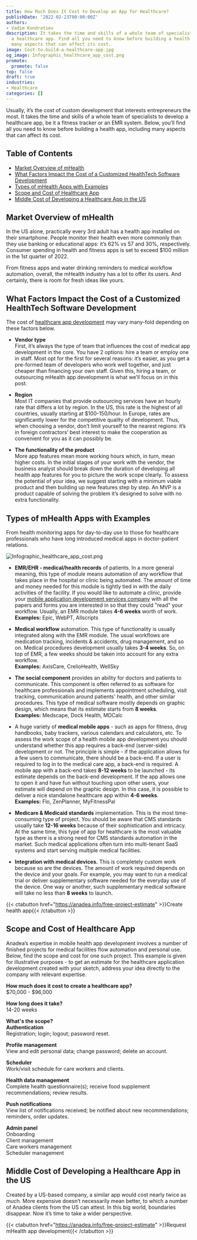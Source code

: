 ```yaml
---
title: How Much Does It Cost to Develop an App for Healthcare?
publishDate: '2022-02-23T00:00:00Z'
authors:
- Vadim Kondratiev
description: It takes the time and skills of a whole team of specialists to develop
  a healthcare app. Find all you need to know before building a health app, including
  many aspects that can affect its cost.
image: Cost-to-build-a-healthcare-app.jpg
og_image: Infographic_healthcare_app_cost.png
promote:
  promote: false
top: false
draft: true
industries:
- Healthcare
categories: []
---
```


Usually, it’s the cost of custom development that interests entrepreneurs the most. It takes the time and skills of a whole team of specialists to develop a healthcare app, be it a fitness tracker or an EMR system. Below, you’ll find all you need to know before building a health app, including many aspects that can affect its cost.

<h2>Table of Contents</h2>
<ul>
  <li><a href="#overview">Market Overview of mHealth</a></li>
  <li><a href="#factors">What Factors Impact the Cost of a Customized HealthTech Software Development</a></li>
  <li><a href="#types">Types of mHealth Apps with Examples</a></li>
  <li><a href="#scope-cost">Scope and Cost of Healthcare App</a></li>
  <li><a href="#us-cost">Middle Cost of Developing a Healthcare App in the US</a></li>
</ul>

<a name="overview"></a>
## Market Overview of mHealth
In the US alone, practically every 3rd adult has a health app installed on their smartphone. People monitor their health even more commonly than they use banking or educational apps: it’s 62% vs 57 and 30%, respectively. Consumer spending in health and fitness apps is set to exceed $100 million in the 1st quarter of 2022.

From fitness apps and water drinking reminders to medical workflow automation, overall, the mHealth industry has a lot to offer its users. And certainly, there is room for fresh ideas like yours.

<a name="factors"></a>
## What Factors Impact the Cost of a Customized HealthTech Software Development
The cost of <a href="https://anadea.info/solutions/medical-app-development" target="_blank">healthcare app development</a> may vary many-fold depending on these factors below.

* __Vendor type__<br />
First, it’s always the type of team that influences the cost of medical app development in the core. You have 2 options: hire a team or employ one in staff. Most opt for the first for several reasons: it’s easier, as you get a pre-formed team of developers who work well together, and just cheaper than financing your own staff. Given this, hiring a team, or outsourcing mHealth app development is what we’ll focus on in this post.

* __Region__<br />
Most IT companies that provide outsourcing services have an hourly rate that differs a lot by region. In the US, this rate is the highest of all countries, usually starting at $100-150/hour. In Europe, rates are significantly lower for the competitive quality of development. Thus, when choosing a vendor, don’t limit yourself to the nearest regions: it’s in foreign contractors’ best interest to make the cooperation as convenient for you as it can possibly be.

* __The functionality of the product__<br />
More app features mean more working hours which, in turn, mean higher costs. In the initial stages of your work with the vendor, the business analyst should break down the duration of developing all health app features for you to picture the work scope clearly. To assess the potential of your idea, we suggest starting with a minimum viable product and then building up new features step by step. An MVP is a product capable of solving the problem it’s designed to solve with no extra functionality.

<a name="types"></a>
## Types of mHealth Apps with Examples
From health monitoring apps for day-to-day use to those for healthcare professionals who have long introduced medical apps in doctor-patient relations.

![Infographic_healthcare_app_cost.png](Infographic_healthcare_app_cost.png)

* __EMR/EHR - medical/health records__ of patients. In a more general meaning, this type of module means automation of any workflow that takes place in the hospital or clinic being automated. The amount of time and money needed for this module is tightly tied in with the daily activities of the facility. If you would like to automate a clinic, provide your <a href="https://anadea.info/services/mobile-development" target="_blank">mobile application development services company</a> with all the papers and forms you are interested in so that they could "read" your workflow. Usually, an EMR module takes __4-6 weeks__ worth of work.<br />
__Examples:__ Epic, WebPT, Allscripts

* __Medical workflow__ automation. This type of functionality is usually integrated along with the EMR module. The usual workflows are medication tracking, incidents & accidents, drug management, and so on. Medical procedures development usually takes __3-4 weeks__. So, on top of EMR, a few weeks should be taken into account for any extra workflow.<br />
__Examples:__ AxisCare, CrelioHealth, WellSky

* __The social component__ provides an ability for doctors and patients to communicate. This component is often referred to as software for healthcare professionals and implements appointment scheduling, visit tracking, communication around patients' health, and other similar procedures. This type of medical software mostly depends on graphic design, which means that its estimate starts from __8 weeks__.<br />
__Examples:__ Medscape, Dock Health, MDCalc

* A huge variety of __medical mobile apps__ - such as apps for fitness, drug handbooks, baby trackers, various calendars and calculators, etc. To assess the work scope of a health mobile app development you should understand whether this app requires a back-end (server-side) development or not. The principle is simple - if the application allows for a few users to communicate, there should be a back-end. If a user is required to log in to the medical care app, a back-end is required. A mobile app with a back-end takes __8-12 weeks__ to be launched - its estimate depends on the back-end development. If the app allows one to open it and have fun without touching upon other users, your estimate will depend on the graphic design. In this case, it is possible to deliver a nice standalone healthcare app within __4-6 weeks__.<br />
__Examples:__ Flo, ZenPlanner, MyFitnessPal

* __Medicare & Medicaid standards__ implementation. This is the most time-consuming type of project. You should be aware that CMS standards usually take __12-16 weeks__ because of their sophistication and intricacy. At the same time, this type of app for healthcare is the most valuable type as there is a strong need for CMS standards automation in the market. Such medical applications often turn into multi-tenant SaaS systems and start serving multiple medical facilities.

* __Integration with medical devices.__ This is completely custom work because so are the devices. The amount of work required depends on the device and your goals. For example, you may want to run a medical trial or deliver supplementary software needed for the everyday use of the device. One way or another, such supplementary medical software will take no less than __8 weeks__ to launch.

{{< ctabutton href="https://anadea.info/free-project-estimate" >}}Create health app{{< /ctabutton >}}

<a name="scope-cost"></a>
## Scope and Cost of Healthcare App
Anadea’s expertise in mobile health app development involves a number of finished projects for medical facilities flow automation and personal use. Below, find the scope and cost for one such project. This example is given for illustrative purposes - to get an estimate for the healthcare application development created with your sketch, address your idea directly to the company with relevant expertise.

__How much does it cost to create a healthcare app?__<br />
$70,000 - $96,000

__How long does it take?__<br />
14-20 weeks

__What's the scope?__<br />
__Authentication__<br />
Registration; login; logout; password reset.

__Profile management__<br />
View and edit personal data; change password; delete an account.

__Scheduler__<br />
Work/visit schedule for care workers and clients.

__Health data management__<br />
Complete health questionnaire(s); receive food supplement recommendations; review results.

__Push notifications__<br />
View list of notifications received; be notified about new recommendations; reminders, order updates.

__Admin panel__<br />
Onboarding<br />
Client management<br />
Care workers management<br />
Scheduler management

<a name="us-cost"></a>
## Middle Cost of Developing a Healthcare App in the US
Created by a US-based company, a similar app would cost nearly twice as much. More expensive doesn’t necessarily mean better, to which a number of Anadea clients from the US can attest. In this big world, boundaries disappear. Now it’s time to take a wider perspective.

{{< ctabutton href="https://anadea.info/free-project-estimate" >}}Request mHealth app development{{< /ctabutton >}}
